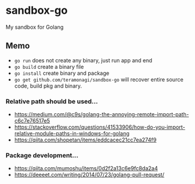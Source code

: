 # sandbox-go
My sandbox for Golang

## Memo
- `go run` does not create any binary, just run app and end
- `go build` create a binary file
- `go install` create binary and package
- `go get github.com/teramonagi/sandbox-go` will recover entire source code, build pkg and binary.

### Relative path should be used...
- https://medium.com/@c9s/golang-the-annoying-remote-import-path-c6c7e76517e5
- https://stackoverflow.com/questions/41533906/how-do-you-import-relative-module-paths-in-windows-for-golang
- https://qiita.com/shopetan/items/eddcacec21cc7ea274f9

### Package development...
- https://qiita.com/mumoshu/items/0d2f2a13c6e9fc8da2a4
- https://deeeet.com/writing/2014/07/23/golang-pull-request/